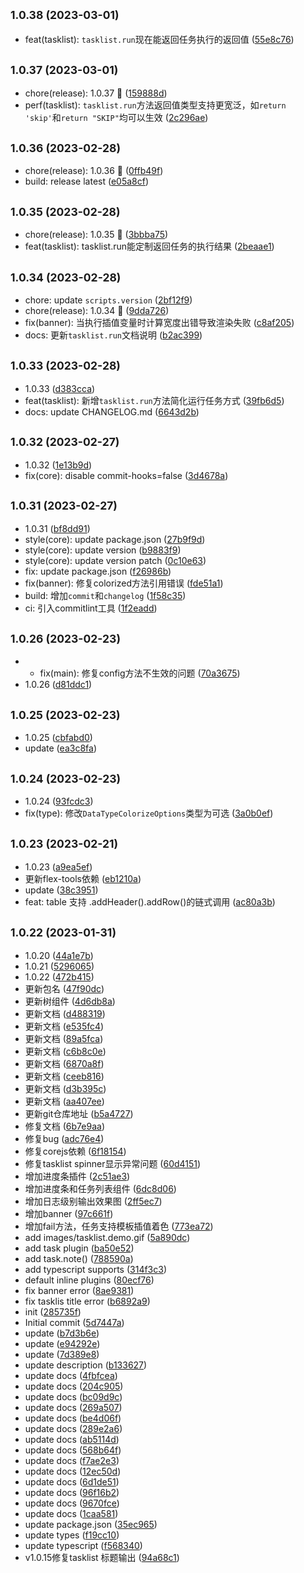 ## <small>1.0.38 (2023-03-01)</small>

* feat(tasklist): `tasklist.run`现在能返回任务执行的返回值 ([55e8c76](https://gitee.com/zhangfisher/logsets/commits/55e8c76))



## <small>1.0.37 (2023-03-01)</small>

* chore(release): 1.0.37 :tada: ([159888d](https://gitee.com/zhangfisher/logsets/commits/159888d))
* perf(tasklist): `tasklist.run`方法返回值类型支持更宽泛，如`return 'skip'`和`return "SKIP"`均可以生效 ([2c296ae](https://gitee.com/zhangfisher/logsets/commits/2c296ae))



## <small>1.0.36 (2023-02-28)</small>

* chore(release): 1.0.36 :tada: ([0ffb49f](https://gitee.com/zhangfisher/logsets/commits/0ffb49f))
* build: release latest ([e05a8cf](https://gitee.com/zhangfisher/logsets/commits/e05a8cf))



## <small>1.0.35 (2023-02-28)</small>

* chore(release): 1.0.35 :tada: ([3bbba75](https://gitee.com/zhangfisher/logsets/commits/3bbba75))
* feat(tasklist): tasklist.run能定制返回任务的执行结果 ([2beaae1](https://gitee.com/zhangfisher/logsets/commits/2beaae1))



## <small>1.0.34 (2023-02-28)</small>

* chore: update `scripts.version` ([2bf12f9](https://gitee.com/zhangfisher/logsets/commits/2bf12f9))
* chore(release): 1.0.34 :tada: ([9dda726](https://gitee.com/zhangfisher/logsets/commits/9dda726))
* fix(banner): 当执行插值变量时计算宽度出错导致渲染失败 ([c8af205](https://gitee.com/zhangfisher/logsets/commits/c8af205))
* docs: 更新`tasklist.run`文档说明 ([b2ac399](https://gitee.com/zhangfisher/logsets/commits/b2ac399))



## <small>1.0.33 (2023-02-28)</small>

* 1.0.33 ([d383cca](https://gitee.com/zhangfisher/logsets/commits/d383cca))
* feat(tasklist): 新增`tasklist.run`方法简化运行任务方式 ([39fb6d5](https://gitee.com/zhangfisher/logsets/commits/39fb6d5))
* docs: update CHANGELOG.md ([6643d2b](https://gitee.com/zhangfisher/logsets/commits/6643d2b))



## <small>1.0.32 (2023-02-27)</small>

* 1.0.32 ([1e13b9d](https://gitee.com/zhangfisher/logsets/commits/1e13b9d))
* fix(core): disable <npm version patch> commit-hooks=false ([3d4678a](https://gitee.com/zhangfisher/logsets/commits/3d4678a))



## <small>1.0.31 (2023-02-27)</small>

* 1.0.31 ([bf8dd91](https://gitee.com/zhangfisher/logsets/commits/bf8dd91))
* style(core): update package.json ([27b9f9d](https://gitee.com/zhangfisher/logsets/commits/27b9f9d))
* style(core): update version ([b9883f9](https://gitee.com/zhangfisher/logsets/commits/b9883f9))
* style(core): update version patch ([0c10e63](https://gitee.com/zhangfisher/logsets/commits/0c10e63))
* fix: update package.json ([f26986b](https://gitee.com/zhangfisher/logsets/commits/f26986b))
* fix(banner): 修复colorized方法引用错误 ([fde51a1](https://gitee.com/zhangfisher/logsets/commits/fde51a1))
* build: 增加`commit`和`changelog` ([1f58c35](https://gitee.com/zhangfisher/logsets/commits/1f58c35))
* ci: 引入commitlint工具 ([1f2eadd](https://gitee.com/zhangfisher/logsets/commits/1f2eadd))



## <small>1.0.26 (2023-02-23)</small>

* - fix(main): 修复config方法不生效的问题 ([70a3675](https://gitee.com/zhangfisher/logsets/commits/70a3675))
* 1.0.26 ([d81ddc1](https://gitee.com/zhangfisher/logsets/commits/d81ddc1))



## <small>1.0.25 (2023-02-23)</small>

* 1.0.25 ([cbfabd0](https://gitee.com/zhangfisher/logsets/commits/cbfabd0))
* update ([ea3c8fa](https://gitee.com/zhangfisher/logsets/commits/ea3c8fa))



## <small>1.0.24 (2023-02-23)</small>

* 1.0.24 ([93fcdc3](https://gitee.com/zhangfisher/logsets/commits/93fcdc3))
* fix(type): 修改`DataTypeColorizeOptions`类型为可选 ([3a0b0ef](https://gitee.com/zhangfisher/logsets/commits/3a0b0ef))



## <small>1.0.23 (2023-02-21)</small>

* 1.0.23 ([a9ea5ef](https://gitee.com/zhangfisher/logsets/commits/a9ea5ef))
* 更新flex-tools依赖 ([eb1210a](https://gitee.com/zhangfisher/logsets/commits/eb1210a))
* update ([38c3951](https://gitee.com/zhangfisher/logsets/commits/38c3951))
* feat: table 支持 .addHeader().addRow()的链式调用 ([ac80a3b](https://gitee.com/zhangfisher/logsets/commits/ac80a3b))



## <small>1.0.22 (2023-01-31)</small>

* 1.0.20 ([44a1e7b](https://gitee.com/zhangfisher/logsets/commits/44a1e7b))
* 1.0.21 ([5296065](https://gitee.com/zhangfisher/logsets/commits/5296065))
* 1.0.22 ([472b415](https://gitee.com/zhangfisher/logsets/commits/472b415))
* 更新包名 ([47f90dc](https://gitee.com/zhangfisher/logsets/commits/47f90dc))
* 更新树组件 ([4d6db8a](https://gitee.com/zhangfisher/logsets/commits/4d6db8a))
* 更新文档 ([d488319](https://gitee.com/zhangfisher/logsets/commits/d488319))
* 更新文档 ([e535fc4](https://gitee.com/zhangfisher/logsets/commits/e535fc4))
* 更新文档 ([89a5fca](https://gitee.com/zhangfisher/logsets/commits/89a5fca))
* 更新文档 ([c6b8c0e](https://gitee.com/zhangfisher/logsets/commits/c6b8c0e))
* 更新文档 ([6870a8f](https://gitee.com/zhangfisher/logsets/commits/6870a8f))
* 更新文档 ([ceeb816](https://gitee.com/zhangfisher/logsets/commits/ceeb816))
* 更新文档 ([d3b395c](https://gitee.com/zhangfisher/logsets/commits/d3b395c))
* 更新文档 ([aa407ee](https://gitee.com/zhangfisher/logsets/commits/aa407ee))
* 更新git仓库地址 ([b5a4727](https://gitee.com/zhangfisher/logsets/commits/b5a4727))
* 修复文档 ([6b7e9aa](https://gitee.com/zhangfisher/logsets/commits/6b7e9aa))
* 修复bug ([adc76e4](https://gitee.com/zhangfisher/logsets/commits/adc76e4))
* 修复corejs依赖 ([6f18154](https://gitee.com/zhangfisher/logsets/commits/6f18154))
* 修复tasklist spinner显示异常问题 ([60d4151](https://gitee.com/zhangfisher/logsets/commits/60d4151))
* 增加进度条插件 ([2c51ae3](https://gitee.com/zhangfisher/logsets/commits/2c51ae3))
* 增加进度条和任务列表组件 ([6dc8d06](https://gitee.com/zhangfisher/logsets/commits/6dc8d06))
* 增加日志级别输出效果图 ([2ff5ec7](https://gitee.com/zhangfisher/logsets/commits/2ff5ec7))
* 增加banner ([97c661f](https://gitee.com/zhangfisher/logsets/commits/97c661f))
* 增加fail方法，任务支持模板插值着色 ([773ea72](https://gitee.com/zhangfisher/logsets/commits/773ea72))
* add images/tasklist.demo.gif ([5a890dc](https://gitee.com/zhangfisher/logsets/commits/5a890dc))
* add task plugin ([ba50e52](https://gitee.com/zhangfisher/logsets/commits/ba50e52))
* add task.note() ([788590a](https://gitee.com/zhangfisher/logsets/commits/788590a))
* add typescript supports ([314f3c3](https://gitee.com/zhangfisher/logsets/commits/314f3c3))
* default inline plugins ([80ecf76](https://gitee.com/zhangfisher/logsets/commits/80ecf76))
* fix banner error ([8ae9381](https://gitee.com/zhangfisher/logsets/commits/8ae9381))
* fix tasklis title error ([b6892a9](https://gitee.com/zhangfisher/logsets/commits/b6892a9))
* init ([285735f](https://gitee.com/zhangfisher/logsets/commits/285735f))
* Initial commit ([5d7447a](https://gitee.com/zhangfisher/logsets/commits/5d7447a))
* update ([b7d3b6e](https://gitee.com/zhangfisher/logsets/commits/b7d3b6e))
* update ([e94292e](https://gitee.com/zhangfisher/logsets/commits/e94292e))
* update ([7d389e8](https://gitee.com/zhangfisher/logsets/commits/7d389e8))
* update description ([b133627](https://gitee.com/zhangfisher/logsets/commits/b133627))
* update docs ([4fbfcea](https://gitee.com/zhangfisher/logsets/commits/4fbfcea))
* update docs ([204c905](https://gitee.com/zhangfisher/logsets/commits/204c905))
* update docs ([bc09d9c](https://gitee.com/zhangfisher/logsets/commits/bc09d9c))
* update docs ([269a507](https://gitee.com/zhangfisher/logsets/commits/269a507))
* update docs ([be4d06f](https://gitee.com/zhangfisher/logsets/commits/be4d06f))
* update docs ([289e2a6](https://gitee.com/zhangfisher/logsets/commits/289e2a6))
* update docs ([ab5114d](https://gitee.com/zhangfisher/logsets/commits/ab5114d))
* update docs ([568b64f](https://gitee.com/zhangfisher/logsets/commits/568b64f))
* update docs ([f7ae2e3](https://gitee.com/zhangfisher/logsets/commits/f7ae2e3))
* update docs ([12ec50d](https://gitee.com/zhangfisher/logsets/commits/12ec50d))
* update docs ([6d1de51](https://gitee.com/zhangfisher/logsets/commits/6d1de51))
* update docs ([96f16b2](https://gitee.com/zhangfisher/logsets/commits/96f16b2))
* update docs ([9670fce](https://gitee.com/zhangfisher/logsets/commits/9670fce))
* update docs ([1caa581](https://gitee.com/zhangfisher/logsets/commits/1caa581))
* update package.json ([35ec965](https://gitee.com/zhangfisher/logsets/commits/35ec965))
* update types ([f19cc10](https://gitee.com/zhangfisher/logsets/commits/f19cc10))
* update typescript ([f568340](https://gitee.com/zhangfisher/logsets/commits/f568340))
* v1.0.15修复tasklist 标题输出 ([94a68c1](https://gitee.com/zhangfisher/logsets/commits/94a68c1))



